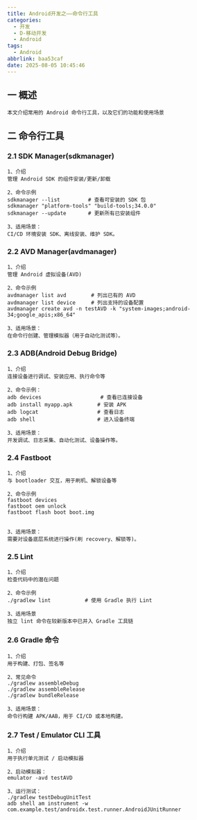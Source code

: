 ```yaml
---
title: Android开发之——命令行工具
categories:
  - 开发
  - D-移动开发
  - Android
tags:
  - Android
abbrlink: baa53caf
date: 2025-08-05 10:45:46
---
```

## 一 概述

```
本文介绍常用的 Android 命令行工具，以及它们的功能和使用场景
```

<!--more-->

## 二 命令行工具

### 2.1 SDK Manager(sdkmanager)

```
1、介绍
管理 Android SDK 的组件安装/更新/卸载

2、命令示例
sdkmanager --list         # 查看可安装的 SDK 包
sdkmanager "platform-tools" "build-tools;34.0.0"
sdkmanager --update       # 更新所有已安装组件

3、适用场景：
CI/CD 环境安装 SDK、离线安装、维护 SDK。
```

### 2.2 AVD Manager(avdmanager)

```
1、介绍
管理 Android 虚拟设备(AVD)

2、命令示例
avdmanager list avd        # 列出已有的 AVD
avdmanager list device     # 列出支持的设备配置
avdmanager create avd -n testAVD -k "system-images;android-34;google_apis;x86_64"

3、适用场景：
在命令行创建、管理模拟器（用于自动化测试等）。
```

### 2.3 ADB(Android Debug Bridge)

```
1、介绍
连接设备进行调试、安装应用、执行命令等

2、命令示例：
adb devices                   # 查看已连接设备
adb install myapp.apk        # 安装 APK
adb logcat                   # 查看日志
adb shell                    # 进入设备终端

3、适用场景：
开发调试、日志采集、自动化测试、设备操作等。
```

### 2.4 Fastboot

```
1、介绍
与 bootloader 交互，用于刷机、解锁设备等

2、命令示例
fastboot devices
fastboot oem unlock
fastboot flash boot boot.img


3、适用场景：
需要对设备底层系统进行操作(刷 recovery、解锁等)。
```

### 2.5 Lint

```
1、介绍
检查代码中的潜在问题

2、命令示例
./gradlew lint           # 使用 Gradle 执行 Lint

3、适用场景
独立 lint 命令在较新版本中已并入 Gradle 工具链
```

### 2.6 Gradle 命令

```
1、介绍
用于构建、打包、签名等

2、常见命令
./gradlew assembleDebug
./gradlew assembleRelease
./gradlew bundleRelease

3、适用场景：
命令行构建 APK/AAB，用于 CI/CD 或本地构建。
```

### 2.7 Test / Emulator CLI 工具

```
1、介绍
用于执行单元测试 / 启动模拟器

2、启动模拟器：
emulator -avd testAVD

3、运行测试：
./gradlew testDebugUnitTest
adb shell am instrument -w com.example.test/androidx.test.runner.AndroidJUnitRunner
```

